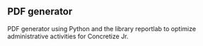 ## PDF generator
PDF generator using Python and the library reportlab to optimize administrative activities for Concretize Jr.
